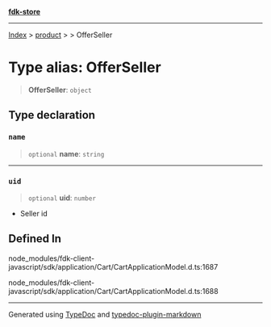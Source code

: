 [**fdk-store**](../../../README.md)
***

[Index](../../../API.md) > [product](../../README.md) > [<internal>](../README.md) > OfferSeller

# Type alias: OfferSeller

> **OfferSeller**: `object`

## Type declaration

### `name`

> `optional` **name**: `string`

***

### `uid`

> `optional` **uid**: `number`

- Seller id

## Defined In

node\_modules/fdk-client-javascript/sdk/application/Cart/CartApplicationModel.d.ts:1687

node\_modules/fdk-client-javascript/sdk/application/Cart/CartApplicationModel.d.ts:1688

***
Generated using [TypeDoc](https://typedoc.org/) and [typedoc-plugin-markdown](https://www.npmjs.com/package/typedoc-plugin-markdown)

